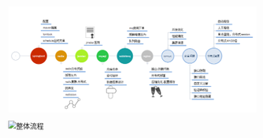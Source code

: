 ![整体流程](https://raw.githubusercontent.com/qiurunze123/imageall/master/miaosha.png)



![整体流程](https://cdn.jsdelivr.net/gh/kumi123/CDN//img/miaoshasql.png)